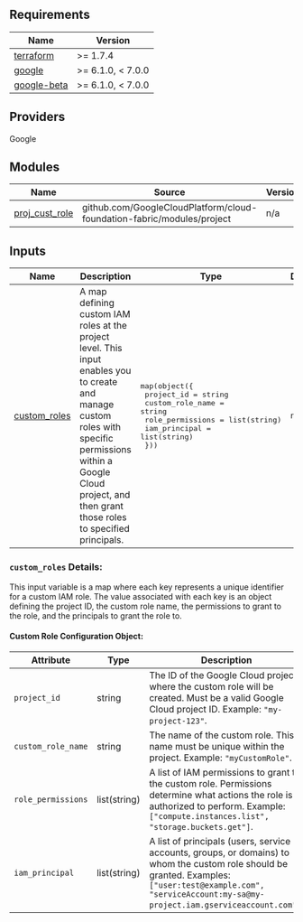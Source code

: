 ## Requirements

| Name | Version |
|------|---------|
| [terraform](#requirement_terraform) | >= 1.7.4 |
| [google](#requirement_google) | >= 6.1.0, < 7.0.0 |
| [google-beta](#requirement\_google-beta) | >= 6.1.0, < 7.0.0 |

## Providers

Google

## Modules

| Name | Source | Version |
|------|--------|---------|
| [proj\_cust\_role](main.tf#L1) | github.com/GoogleCloudPlatform/cloud-foundation-fabric/modules/project | n/a |

## Inputs

| Name | Description | Type | Default | Required |
|------|-------------|------|---------|:--------:|
| [custom\_roles](#input_custom_roles) | A map defining custom IAM roles at the project level. This input enables you to create and manage custom roles with specific permissions within a Google Cloud project, and then grant those roles to specified principals. | <pre>map(object({<br/>    project_id       = string<br/>    custom_role_name = string<br/>    role_permissions = list(string)<br/>    iam_principal    = list(string)<br/>  }))</pre> | `null` | yes |

<a name="input_custom_roles"></a>

### `custom_roles` Details:

This input variable is a map where each key represents a unique identifier for a custom IAM role. The value associated with each key is an object defining the project ID, the custom role name, the permissions to grant to the role, and the principals to grant the role to.

#### Custom Role Configuration Object:

| Attribute         | Type     | Description                                                                                                                                                                                       | Required | Default |
|-------------------|----------|---------------------------------------------------------------------------------------------------------------------------------------------------------------------------------------------------|----------|---------|
| `project_id`      | string   | The ID of the Google Cloud project where the custom role will be created. Must be a valid Google Cloud project ID. Example: `"my-project-123"`.                                              | Yes      |         |
| `custom_role_name`| string   | The name of the custom role. This name must be unique within the project. Example: `"myCustomRole"`.                                                                                           | Yes      |         |
| `role_permissions`| list(string) | A list of IAM permissions to grant to the custom role. Permissions determine what actions the role is authorized to perform. Example: `["compute.instances.list", "storage.buckets.get"]`.                                   | Yes      |         |
| `iam_principal`   | list(string) | A list of principals (users, service accounts, groups, or domains) to whom the custom role should be granted.  Examples: `["user:test@example.com", "serviceAccount:my-sa@my-project.iam.gserviceaccount.com"]`.                  | Yes      |         |
